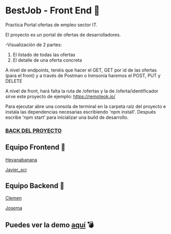 # BestJob - Front End :dizzy:	

Practica Portal ofertas de empleo sector IT.

El proyecto es un portal de ofertas de desarrolladores.

 -Visualización de 2 partes:

   1. El listado de todas las ofertas
   2. El detalle de una oferta concreta

A nivel de endpoints, tenéis que hacer el GET, GET por id de las ofertas (para el front) y a través de Postman o Inmsonia haremos el POST, PUT y DELETE

A nivel de front, hará falta la ruta de /ofertas y la de /oferta/identificador sirve este proyecto de ejemplo: https://remoteok.io/

Para ejecutar abre una consola de terminal en la carpeta raíz del proyecto e instala las dependencias necesarias escribiendo 'npm install'. Después escribe 'npm start' para inicializar una build de desarrollo.

### [BACK DEL PROYECTO](https://github.com/jsabnor/BestJobNewFinal)

## Equipo Frontend :wave:	

[Heyanabanana](https://github.com/heyanabanana)

[Javier_scr](https://github.com/Onpointiscake)

## Equipo Backend :wave:	

[Clemen](https://github.com/clementeqp)

[Josema](https://github.com/jsabnor/)

## Puedes ver la demo [aquí](https://bestjobsdemo.netlify.app/) :bomb:	
